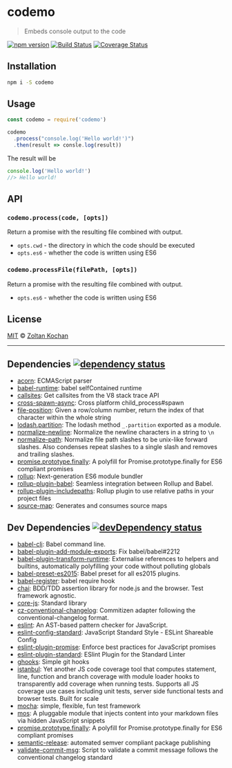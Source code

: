 <!--@'# ' + pkg.name-->
# codemo
<!--/@-->

<!--@'> ' + pkg.description-->
> Embeds console output to the code
<!--/@-->

<!--@shields.flatSquare('npm', 'travis', 'coveralls')-->
[![npm version](https://img.shields.io/npm/v/codemo.svg?style=flat-square)](https://www.npmjs.com/package/codemo) [![Build Status](https://img.shields.io/travis/zkochan/codemo/master.svg?style=flat-square)](https://travis-ci.org/zkochan/codemo) [![Coverage Status](https://img.shields.io/coveralls/zkochan/codemo/master.svg?style=flat-square)](https://coveralls.io/r/zkochan/codemo?branch=master)
<!--/@-->

## Installation

```sh
npm i -S codemo
```

## Usage

```js
const codemo = require('codemo')

codemo
  .process("console.log('Hello world!')")
  .then(result => consle.log(result))
```

The result will be

```js
console.log('Hello world!')
//> Hello world!
```

## API

### `codemo.process(code, [opts])`

Return a promise with the resulting file combined with output.

- `opts.cwd` - the directory in which the code should be executed
- `opts.es6` - whether the code is written using ES6

### `codemo.processFile(filePath, [opts])`

Return a promise with the resulting file combined with output.

- `opts.es6` - whether the code is written using ES6

## License

[MIT](./LICENSE) © [Zoltan Kochan](http://kochan.io)

* * *

<!--@dependencies({ shield: 'flat-square' })-->
## <a name="dependencies">Dependencies</a> [![dependency status](https://img.shields.io/david/zkochan/codemo/master.svg?style=flat-square)](https://david-dm.org/zkochan/codemo/master)

- [acorn](https://github.com/ternjs/acorn): ECMAScript parser
- [babel-runtime](https://github.com/babel/babel/tree/master/packages/babel-runtime): babel selfContained runtime
- [callsites](https://github.com/sindresorhus/callsites): Get callsites from the V8 stack trace API
- [cross-spawn-async](https://github.com/IndigoUnited/node-cross-spawn-async): Cross platform child_process#spawn
- [file-position](https://github.com/hughsk/file-position): Given a row/column number, return the index of that character within the whole string
- [lodash.partition](https://github.com/lodash/lodash): The lodash method `_.partition` exported as a module.
- [normalize-newline](https://github.com/sindresorhus/normalize-newline): Normalize the newline characters in a string to `\n`
- [normalize-path](https://github.com/jonschlinkert/normalize-path): Normalize file path slashes to be unix-like forward slashes. Also condenses repeat slashes to a single slash and removes and trailing slashes.
- [promise.prototype.finally](https://github.com/matthew-andrews/Promise.prototype.finally): A polyfill for Promise.prototype.finally for ES6 compliant promises
- [rollup](https://github.com/rollup/rollup): Next-generation ES6 module bundler
- [rollup-plugin-babel](https://github.com/rollup/rollup-plugin-babel): Seamless integration between Rollup and Babel.
- [rollup-plugin-includepaths](https://github.com/dot-build/rollup-plugin-includepaths): Rollup plugin to use relative paths in your project files
- [source-map](https://github.com/mozilla/source-map): Generates and consumes source maps

<!--/@-->

<!--@devDependencies({ shield: 'flat-square' })-->
## <a name="dev-dependencies">Dev Dependencies</a> [![devDependency status](https://img.shields.io/david/dev/zkochan/codemo/master.svg?style=flat-square)](https://david-dm.org/zkochan/codemo/master#info=devDependencies)

- [babel-cli](https://github.com/babel/babel/tree/master/packages/babel-cli): Babel command line.
- [babel-plugin-add-module-exports](https://github.com/59naga/babel-plugin-add-module-exports): Fix babel/babel#2212
- [babel-plugin-transform-runtime](https://github.com/babel/babel/tree/master/packages/babel-plugin-transform-runtime): Externalise references to helpers and builtins, automatically polyfilling your code without polluting globals
- [babel-preset-es2015](https://github.com/babel/babel/tree/master/packages/babel-preset-es2015): Babel preset for all es2015 plugins.
- [babel-register](https://github.com/babel/babel/tree/master/packages/babel-register): babel require hook
- [chai](https://github.com/chaijs/chai): BDD/TDD assertion library for node.js and the browser. Test framework agnostic.
- [core-js](https://github.com/zloirock/core-js): Standard library
- [cz-conventional-changelog](https://github.com/commitizen/cz-conventional-changelog): Commitizen adapter following the conventional-changelog format.
- [eslint](https://github.com/eslint/eslint): An AST-based pattern checker for JavaScript.
- [eslint-config-standard](https://github.com/feross/eslint-config-standard): JavaScript Standard Style - ESLint Shareable Config
- [eslint-plugin-promise](https://github.com/xjamundx/eslint-plugin-promise): Enforce best practices for JavaScript promises
- [eslint-plugin-standard](https://github.com/xjamundx/eslint-plugin-standard): ESlint Plugin for the Standard Linter
- [ghooks](https://github.com/gtramontina/ghooks): Simple git hooks
- [istanbul](https://github.com/gotwarlost/istanbul): Yet another JS code coverage tool that computes statement, line, function and branch coverage with module loader hooks to transparently add coverage when running tests. Supports all JS coverage use cases including unit tests, server side functional tests and browser tests. Built for scale
- [mocha](https://github.com/mochajs/mocha): simple, flexible, fun test framework
- [mos](https://github.com/mosjs/mos): A pluggable module that injects content into your markdown files via hidden JavaScript snippets
- [promise.prototype.finally](https://github.com/matthew-andrews/Promise.prototype.finally): A polyfill for Promise.prototype.finally for ES6 compliant promises
- [semantic-release](https://github.com/semantic-release/semantic-release): automated semver compliant package publishing
- [validate-commit-msg](https://github.com/kentcdodds/validate-commit-msg): Script to validate a commit message follows the conventional changelog standard

<!--/@-->
